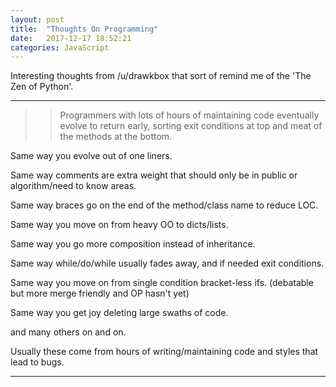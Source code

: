 ```yaml
---
layout: post
title:  "Thoughts On Programming"
date:   2017-12-17 18:52:21
categories: JavaScript
---
```


Interesting thoughts from /u/drawkbox that sort of remind me of the 'The Zen of Python'.


---
>>Programmers with lots of hours of maintaining code eventually evolve to return early, sorting exit conditions at top and meat of the methods at the bottom.

Same way you evolve out of one liners.

Same way comments are extra weight that should only be in public or algorithm/need to know areas.

Same way braces go on the end of the method/class name to reduce LOC.

Same way you move on from heavy OO to dicts/lists.

Same way you go more composition instead of inheritance.

Same way while/do/while usually fades away, and if needed exit conditions.

Same way you move on from single condition bracket-less ifs. (debatable but more merge friendly and OP hasn't yet)

Same way you get joy deleting large swaths of code.

and many others on and on.

Usually these come from hours of writing/maintaining code and styles that lead to bugs.

---